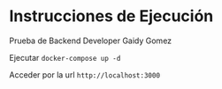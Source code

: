 # Instrucciones de Ejecución
Prueba de Backend Developer Gaidy Gomez

Ejecutar `docker-compose up -d`

Acceder por la url `http://localhost:3000`
